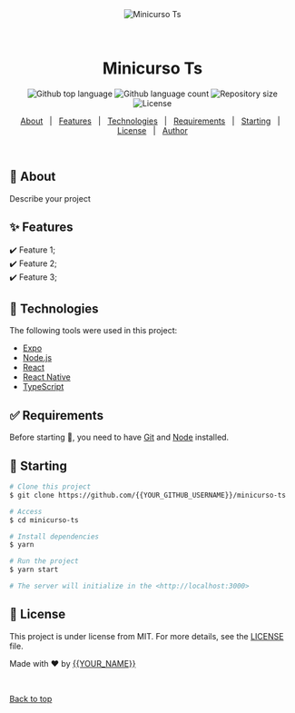 <div align="center" id="top"> 
  <img src="./.github/app.gif" alt="Minicurso Ts" />

  &#xa0;

  <!-- <a href="https://minicursots.netlify.app">Demo</a> -->
</div>

<h1 align="center">Minicurso Ts</h1>

<p align="center">
  <img alt="Github top language" src="https://img.shields.io/github/languages/top/{{YOUR_GITHUB_USERNAME}}/minicurso-ts?color=56BEB8">

  <img alt="Github language count" src="https://img.shields.io/github/languages/count/{{YOUR_GITHUB_USERNAME}}/minicurso-ts?color=56BEB8">

  <img alt="Repository size" src="https://img.shields.io/github/repo-size/{{YOUR_GITHUB_USERNAME}}/minicurso-ts?color=56BEB8">

  <img alt="License" src="https://img.shields.io/github/license/{{YOUR_GITHUB_USERNAME}}/minicurso-ts?color=56BEB8">

  <!-- <img alt="Github issues" src="https://img.shields.io/github/issues/{{YOUR_GITHUB_USERNAME}}/minicurso-ts?color=56BEB8" /> -->

  <!-- <img alt="Github forks" src="https://img.shields.io/github/forks/{{YOUR_GITHUB_USERNAME}}/minicurso-ts?color=56BEB8" /> -->

  <!-- <img alt="Github stars" src="https://img.shields.io/github/stars/{{YOUR_GITHUB_USERNAME}}/minicurso-ts?color=56BEB8" /> -->
</p>

<!-- Status -->

<!-- <h4 align="center"> 
	🚧  Minicurso Ts 🚀 Under construction...  🚧
</h4> 

<hr> -->

<p align="center">
  <a href="#dart-about">About</a> &#xa0; | &#xa0; 
  <a href="#sparkles-features">Features</a> &#xa0; | &#xa0;
  <a href="#rocket-technologies">Technologies</a> &#xa0; | &#xa0;
  <a href="#white_check_mark-requirements">Requirements</a> &#xa0; | &#xa0;
  <a href="#checkered_flag-starting">Starting</a> &#xa0; | &#xa0;
  <a href="#memo-license">License</a> &#xa0; | &#xa0;
  <a href="https://github.com/{{YOUR_GITHUB_USERNAME}}" target="_blank">Author</a>
</p>

<br>

## :dart: About ##

Describe your project

## :sparkles: Features ##

:heavy_check_mark: Feature 1;\
:heavy_check_mark: Feature 2;\
:heavy_check_mark: Feature 3;

## :rocket: Technologies ##

The following tools were used in this project:

- [Expo](https://expo.io/)
- [Node.js](https://nodejs.org/en/)
- [React](https://pt-br.reactjs.org/)
- [React Native](https://reactnative.dev/)
- [TypeScript](https://www.typescriptlang.org/)

## :white_check_mark: Requirements ##

Before starting :checkered_flag:, you need to have [Git](https://git-scm.com) and [Node](https://nodejs.org/en/) installed.

## :checkered_flag: Starting ##

```bash
# Clone this project
$ git clone https://github.com/{{YOUR_GITHUB_USERNAME}}/minicurso-ts

# Access
$ cd minicurso-ts

# Install dependencies
$ yarn

# Run the project
$ yarn start

# The server will initialize in the <http://localhost:3000>
```

## :memo: License ##

This project is under license from MIT. For more details, see the [LICENSE](LICENSE.md) file.


Made with :heart: by <a href="https://github.com/{{YOUR_GITHUB_USERNAME}}" target="_blank">{{YOUR_NAME}}</a>

&#xa0;

<a href="#top">Back to top</a>
